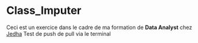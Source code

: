 # Class_Imputer
Ceci est un exercice dans le cadre de ma formation de **Data Analyst** chez <a href="https://www.jedha.co/">Jedha</a>
Test de push de pull via le terminal
